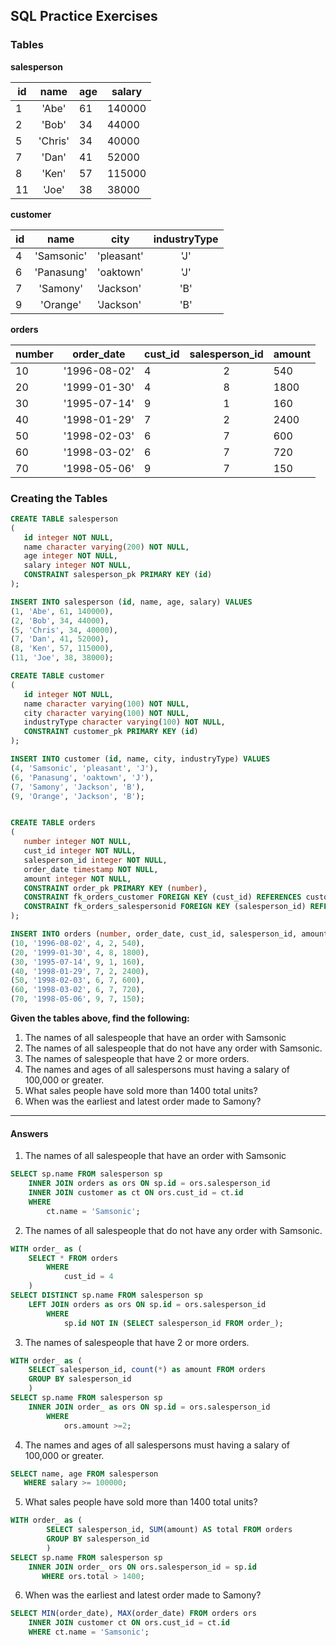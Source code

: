 
## SQL Practice Exercises

### Tables

**salesperson**

| id  | name    | age | salary |
| --- | :----:  | --- | -----  |
|1    | 'Abe'   | 61  |140000  |
|2    | 'Bob'   | 34  |44000   |
|5    | 'Chris' | 34  |40000   |
|7    | 'Dan'   | 41  |52000   |
|8    | 'Ken'   | 57  |115000  |
|11   | 'Joe'   | 38  |38000   |

**customer**

|id   | name      | city      | industryType|
| --- | :------:  | --------- | :----------:|
|4    | 'Samsonic'| 'pleasant'| 'J'         |
|6    | 'Panasung'| 'oaktown' | 'J'         |
|7    | 'Samony'  | 'Jackson' | 'B'         |
|9    | 'Orange'  | 'Jackson' | 'B'         |

**orders**

|number| order_date | cust_id| salesperson_id| amount|
| --- | :------:    | ------ | :----------:| ------  |
|10   | '1996-08-02'| 4      | 2           | 540     |
|20   | '1999-01-30'| 4      | 8           | 1800    |
|30   | '1995-07-14'| 9      | 1           | 160     |
|40   | '1998-01-29'| 7      | 2           | 2400    |
|50   | '1998-02-03'| 6      | 7           | 600     |
|60   | '1998-03-02'| 6      | 7           | 720     |
|70   | '1998-05-06'| 9      | 7           | 150     |

### Creating the Tables

``` SQL
CREATE TABLE salesperson
(
   id integer NOT NULL,
   name character varying(200) NOT NULL,
   age integer NOT NULL,
   salary integer NOT NULL,
   CONSTRAINT salesperson_pk PRIMARY KEY (id)
);

INSERT INTO salesperson (id, name, age, salary) VALUES
(1, 'Abe', 61, 140000),
(2, 'Bob', 34, 44000),
(5, 'Chris', 34, 40000),
(7, 'Dan', 41, 52000),
(8, 'Ken', 57, 115000),
(11, 'Joe', 38, 38000);

CREATE TABLE customer
(
   id integer NOT NULL,
   name character varying(100) NOT NULL,
   city character varying(100) NOT NULL,
   industryType character varying(100) NOT NULL,
   CONSTRAINT customer_pk PRIMARY KEY (id)
);

INSERT INTO customer (id, name, city, industryType) VALUES
(4, 'Samsonic', 'pleasant', 'J'),
(6, 'Panasung', 'oaktown', 'J'),
(7, 'Samony', 'Jackson', 'B'),
(9, 'Orange', 'Jackson', 'B');


CREATE TABLE orders
(
   number integer NOT NULL,
   cust_id integer NOT NULL,
   salesperson_id integer NOT NULL,
   order_date timestamp NOT NULL,
   amount integer NOT NULL,
   CONSTRAINT order_pk PRIMARY KEY (number),
   CONSTRAINT fk_orders_customer FOREIGN KEY (cust_id) REFERENCES customer(id),
   CONSTRAINT fk_orders_salespersonid FOREIGN KEY (salesperson_id) REFERENCES salesperson(id)
);

INSERT INTO orders (number, order_date, cust_id, salesperson_id, amount) VALUES
(10, '1996-08-02', 4, 2, 540),
(20, '1999-01-30', 4, 8, 1800),
(30, '1995-07-14', 9, 1, 160),
(40, '1998-01-29', 7, 2, 2400),
(50, '1998-02-03', 6, 7, 600),
(60, '1998-03-02', 6, 7, 720),
(70, '1998-05-06', 9, 7, 150);
```

**Given the tables above, find the following:**

1. The names of all salespeople that have an order with Samsonic
2. The names of all salespeople that do not have any order with Samsonic.
3. The names of salespeople that have 2 or more orders.
4. The names and ages of all salespersons must having a salary of 100,000 or greater.
5. What sales people have sold more than 1400 total units?
6. When was the earliest and latest order made to Samony?

___
#### Answers

1. The names of all salespeople that have an order with Samsonic
``` SQL
SELECT sp.name FROM salesperson sp
    INNER JOIN orders as ors ON sp.id = ors.salesperson_id
    INNER JOIN customer as ct ON ors.cust_id = ct.id
    WHERE
        ct.name = 'Samsonic';        
```
2. The names of all salespeople that do not have any order with Samsonic.

``` SQL
WITH order_ as (
    SELECT * FROM orders
        WHERE 
            cust_id = 4 
    )
SELECT DISTINCT sp.name FROM salesperson sp
    LEFT JOIN orders as ors ON sp.id = ors.salesperson_id
        WHERE 
            sp.id NOT IN (SELECT salesperson_id FROM order_);   
```

3. The names of salespeople that have 2 or more orders.

``` SQL
WITH order_ as (
    SELECT salesperson_id, count(*) as amount FROM orders
    GROUP BY salesperson_id
    )
SELECT sp.name FROM salesperson sp
    INNER JOIN order_ as ors ON sp.id = ors.salesperson_id
        WHERE 
            ors.amount >=2;   
```

4. The names and ages of all salespersons must having a salary of 100,000 or greater.

``` SQL
SELECT name, age FROM salesperson
   WHERE salary >= 100000;
```

5. What sales people have sold more than 1400 total units?

``` SQL
WITH order_ as (
        SELECT salesperson_id, SUM(amount) AS total FROM orders
        GROUP BY salesperson_id
        )
SELECT sp.name FROM salesperson sp
    INNER JOIN order_ ors ON ors.salesperson_id = sp.id
       WHERE ors.total > 1400;          
```

6. When was the earliest and latest order made to Samony?

``` SQL
SELECT MIN(order_date), MAX(order_date) FROM orders ors
    INNER JOIN customer ct ON ors.cust_id = ct.id
    WHERE ct.name = 'Samsonic';
```